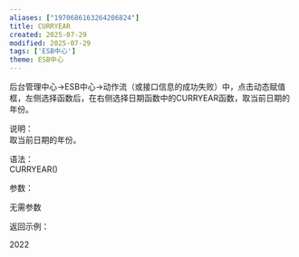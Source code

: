 ```yaml
---
aliases: ["1970686163264206824"]
title: CURRYEAR
created: 2025-07-29
modified: 2025-07-29
tags: ['ESB中心']
theme: ESB中心
---
```


后台管理中心->ESB中心->动作流（或接口信息的成功失败）中，点击动态赋值框，左侧选择函数后，在右侧选择日期函数中的CURRYEAR函数，取当前日期的年份。

说明：  
取当前日期的年份。

语法：  
CURRYEAR()  

参数：

无需参数

返回示例：

2022